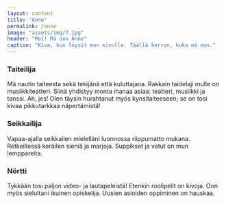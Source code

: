 ```yaml
---
layout: content
title: "Anne"
permalink: /anne
image: "assets/img/7.jpg"
header: "Moi! Mä oon Anne"
caption: "Kiva, kun löysit mun sivulle. Täällä kerron, kuka mä oon."
---
```


### Taiteilija
Mä nautin taiteesta sekä tekijänä että kuluttajana. Rakkain taidelaji mulle on musiikkiteatteri. Siinä yhdistyy monta ihanaa asiaa: teatteri, musiikki ja tanssi. Ah, jes! Olen täysin hurahtanut myös kynsitaiteeseen; se on tosi kivaa pikkutarkkaa näpertämistä!

### Seikkailija
Vapaa-ajalla seikkailen mielelläni luonnossa riippumatto mukana. Retkeillessä keräilen sieniä ja marjoja. Suppikset ja vatut on mun lemppareita.

### Nörtti
Tykkään tosi paljon video- ja lautapeleistä! Etenkin roolipelit on kivoja. Oon myös sielultani ikuinen opiskelija. Uusien asioiden oppiminen on hauskaa.